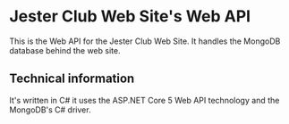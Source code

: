 # Jester Club Web Site's Web API
This is the Web API for the Jester Club Web Site. It handles the MongoDB database behind the web site.

## Technical information
It's written in C# it uses the ASP.NET Core 5 Web API technology and the MongoDB's C# driver.
